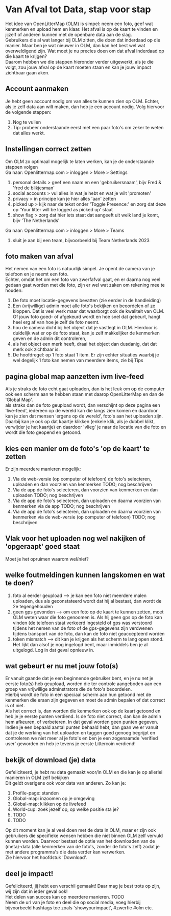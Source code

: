 # Van Afval tot Data, stap voor stap

Het idee van OpenLitterMap (OLM) is simpel: neem een foto, geef wat kenmerken en upload hem en klaar. Het afval is op de kaart te vinden en jijzelf of anderen kunnen met de openbare data aan de slag.<br />
Gebruikers die al wat langer bij OLM zitten, die doen dat inderdaad op die manier. Maar ben je wat nieuwer in OLM, dan kan het best wel wat overweldigend zijn. Wat moet je nu precies doen om dat afval inderdaad op die kaart te krijgen?<br />
Daarom hebben we die stappen hieronder verder uitgewerkt, als je die volgt, zou jouw afval op de kaart moeten staan en kan je jouw impact zichtbaar gaan aken.<br />

## Account aanmaken
Je hebt geen account nodig om van alles te kunnen zien op OLM. Echter, als je zelf data aan wilt maken, dan heb je een account nodig. Volg hiervoor de volgende stappen:
1. Nog te vullen
2. Tip: probeer onderstaande eerst met een paar foto's om zeker te weten dat alles werkt.

## Instellingen correct zetten
Om OLM zo optimaal mogelijk te laten werken, kan je de onderstaande stappen volgen<br />
Ga naar: Openlittermap.com > inloggen > More > Settings
1. personal details > geef een naam en een 'gebruikersnaam', bijv Fred & 'fred de blikjesman'
2. social accounts > vul alles in wat je hebt en wat je wilt 'promoten'
3. privacy > in principe kan je hier alles 'aan' zetten
4. picked up > kijk naar de tekst onder 'Toggle Presence:' en zorg dat deze op 'Your litter will be logged as picked up' staat
5. show flag > zorg dat hier iets staat dat aangeeft uit welk land je komt, bijv 'The Netherlands'

Ga naar: Openlittermap.com > inloggen > More > Teams
1. sluit je aan bij een team, bijvoorbeeld bij Team Netherlands 2023

## foto maken van afval
Het nemen van een foto is natuurlijk simpel. Je opent de camera van je telefoon en je neemt een foto.<br />
Echter, omdat het om een foto van zwerfafval gaat, en er daarna nog veel gedaan gaat worden met die foto, zijn er wel wat zaken om rekening mee te houden:
1. De foto moet locatie-gegevens bevatten (zie eerder in de handleiding)
2. Een (vrijwillige) admin moet alle foto's bekijken en beoordelen of ze kloppen. Dat is veel werk maar dat waarborgt ook de kwaliteit van OLM. Of jouw foto goed- of afgekeurd wordt en hoe snel dat gebeurt, hangt heel erg af van hoe je zelf de foto neemt.
3. hou de camera dicht bij het object dat je vastlegt in OLM. Hierdoor is duidelijk wat er op de foto staat, kan je zelf makkelijker de kenmerken geven en de admin dit controleren,
4. als het object een merk heeft, draai het object dan dusdanig, dat dat merk ook zichtbaar is.
5. De hoofdregel: op 1 foto staat 1 item. Er zijn echter situaties waarbij je wel degelijk 1 foto kan nemen van meerdere items, zie bij Tips

## pagina global map aanzetten ivm live-feed
Als je straks de foto echt gaat uploaden, dan is het leuk om op de computer ook een scherm aan te hebben staan met daarop OpenLitterMap en dan de 'Global Map'.<br />
als straks dan de foto geupload wordt, dan verschijnt op deze pagina een 'live-feed', iedereen op de wereld kan die langs zien komen en daardoor kan je zien dat mensen 'ergens op de wereld', foto's aan het uploaden zijn. Daarbij kan je ook op dat kaartje klikken (enkele klik, als je dubbel klikt, verwijder je het kaartje) en daardoor 'vlieg' je naar de locatie van die foto en wordt die foto geopend en getoond.

## kies een manier om de foto's 'op de kaart' te zetten
Er zijn meerdere manieren mogelijk:
1. Via de web-versie (op computer of telefoon) de foto's selecteren, uploaden en dan voorzien van kenmerken TODO; nog beschrijven
3. Via de app de foto's selecteren, dan voorzien van kenmerken en dan uploaden TODO; nog beschrijven
4. Via de app de foto's selecteren, dan uploaden en daarna voorzien van kenmerken via de app TODO; nog beschrijven
5. Via de app de foto's selecteren, dan uploaden en daarna voorzien van kenmerken via de web-versie (op computer of telefoon) TODO; nog beschrijven

## Vlak voor het uploaden nog wel nakijken of 'opgeraapt' goed staat
Moet je het opruimen waarom wel/niet?

## welke foutmeldingen kunnen langskomen en wat te doen?
1. foto al eerder geupload --> je kan een foto niet meerdere malen uploaden, dus als geconstateerd wordt dat hij al bestaat, dan wordt de 2e tegengehouden
2. geen gps gevonden --> om een foto op de kaart te kunnen zetten, moet OLM weten waar die foto genoomen is. Als hij geen gps op de foto kan vinden (de telefoon staat verkeerd ingesteld of gps was verstoord tijdens het nemen van de foto of de gps-gegevens zijn verdwenen tijdens transport van de foto, dan kan de foto niet geaccepteerd worden
3. token mismatch --> dit kan je krijgen als het scherm te lang open stond. Het lijkt dan alsof je nog ingelogd bent, maar inmiddels ben je al uitgelogd. Log in dat geval opnieuw in.

## wat gebeurt er nu met jouw foto(s)
Er vanuit gaande dat je een beginnende gebruiker bent, en je nu net je eerste foto(s) heb geupload, worden die ter controle aangeboden aan een groep van vrijwillige adminstrators die de foto's beoordelen.<br />
Hierbij wordt de foto in een speciaal scherm aan hun getoond met de kenmerken die eraan zijn gegeven en moet de admin bepalen of dat correct is of niet.<br />
Als het correct is, dan worden die kenmerken ook op de kaart getoond en heb je je eerste punten verdiend. Is de foto niet correct, dan kan de admin hem afkeuren, of verbeteren. In dat geval worden geen punten gegeven.<br />
Indien je een bepaald aantal punten behaald hebt, dan gaan we er vanuit dat je de werking van het uploaden en taggen goed genoeg begrijpt en controleren we niet meer al je foto's en ben je een zogenaamde 'verified user' geworden en heb je tevens je eerste Littercoin verdiend!

## bekijk of download (je) data
Gefeliciteerd, je hebt nu data gemaakt voor/in OLM en die kan je op allerlei manieren in OLM zelf bekijken<br />
Dit geldt overigens ook voor data van anderen. Zo kan je:
1. Profile-page: standen
2. Global-map: inzoomen op je omgeving
3. Global-map: klikken op de livefeed
4. World-cup: zoek jezelf op, op welke positie sta je?
5. TODO
6. TODO

Op dit moment kan je al veel doen met de data in OLM, maar er zijn ook gebruikers die specifieke wensen hebben die niet binnen OLM zelf vervuld kunnen worden.
Daarvoor bestaat de optie van het downloaden van de (meta)-data (alle kenmerken van de foto's, zonder de foto's zelf) zodat je met andere programma's die data verder kan verwerken.<br />
Zie hiervoor het hoofdstuk 'Download'.

## deel je impact!
Gefeliciteerd, jij hebt een verschil gemaakt! Daar mag je best trots op zijn, wij zijn dat in ieder geval ook!<br />
Het delen van succes kan op meerdere manieren. TODO <br />
Neem de url van je foto en deel die op social media, voeg hierbij bijvoorbeeld hashtags toe zoals 'showyourimpact', #zwerfie #olm etc.
